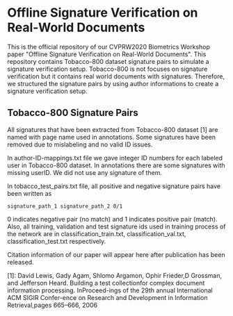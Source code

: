 # Offline Signature Verification on Real-World Documents
This is the official repository of our CVPRW2020 Biometrics Workshop paper "Offline Signature Verification on Real-World Documents". This repository contains Tobacco-800 dataset signature pairs to simulate a signature verification setup. Tobacco-800 is not focuses on signature verification but it contains real world documents with signatures. Therefore, we structured the signature pairs by using author informations to create a signature verification setup.  

## Tobacco-800 Signature Pairs
All signatures that have been extracted from Tobacco-800 dataset [1] are named with page name used in annotations. Some signatures have been removed due to mislabeling and no valid ID issues. 

In author-ID-mappings.txt file we gave integer ID numbers for each labeled user in Tobacco-800 dataset. In annotations there are some signatures with missing userID. We did not use any signature of them. 

In tobacco_test_pairs.txt file, all positive and negative signature pairs have been written as
```
signature_path_1 signature_path_2 0/1
```
0 indicates negative pair (no match) and 1 indicates positive pair (match).
Also, all training, validation and test signature ids used in training process of the network are in classification_train.txt, classification_val.txt, classification_test.txt respectively.

Citation information of our paper will appear here after publication has been released. 

[1]: David Lewis, Gady Agam, Shlomo Argamon, Ophir Frieder,D Grossman, and Jefferson Heard. Building a test collectionfor complex document information processing.  InProceed-ings of the 29th annual International ACM SIGIR Confer-ence on Research and Development in Information Retrieval,pages 665–666, 2006
